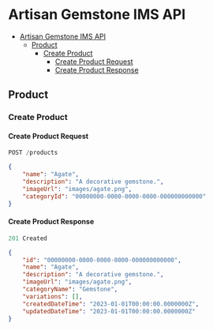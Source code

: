 # Artisan Gemstone IMS API

- [Artisan Gemstone IMS API](#artisan-gemstone-ims-api)
  - [Product](#product)
    - [Create Product](#create-product)
      - [Create Product Request](#create-product-request)
      - [Create Product Response](#create-product-response)

## Product

### Create Product

#### Create Product Request

```js
POST /products
```

```json
{
    "name": "Agate",
    "description": "A decorative gemstone.",
    "imageUrl": "images/agate.png",
    "categoryId": "00000000-0000-0000-0000-000000000000"
}
```

#### Create Product Response

```js
201 Created
```

```json
{
    "id": "00000000-0000-0000-0000-000000000000",
    "name": "Agate",
    "description": "A decorative gemstone.",
    "imageUrl": "images/agate.png",
    "categoryName": "Gemstone",
    "variations": [],
    "createdDateTime": "2023-01-01T00:00:00.0000000Z",
    "updatedDateTime": "2023-01-01T00:00:00.0000000Z"
}
```
